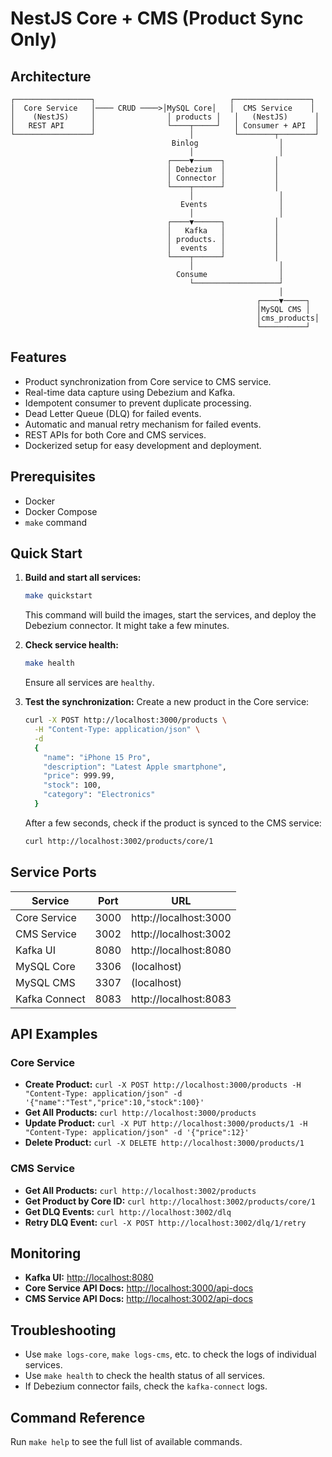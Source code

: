 # NestJS Core + CMS (Product Sync Only)

## Architecture

```ascii
┌─────────────────┐                              ┌─────────────────┐
│  Core Service   │──── CRUD ────>│MySQL Core│   │  CMS Service    │
│    (NestJS)     │                │ products │   │   (NestJS)      │
│   REST API      │                └────┬─────┘   │ Consumer + API  │
└─────────────────┘                     │         └────────┬────────┘
                                    Binlog                  │
                                        │                   │
                                   ┌────▼──────┐           │
                                   │ Debezium  │           │
                                   │ Connector │           │
                                   └────┬──────┘           │
                                        │                   │
                                      Events                │
                                        │                   │
                                   ┌────▼──────┐           │
                                   │   Kafka   │           │
                                   │ products. │           │
                                   │  events   │           │
                                   └────┬──────┘           │
                                        │                   │
                                     Consume                │
                                        └───────────────────┘
                                                            │
                                                       ┌────▼─────┐
                                                       │MySQL CMS │
                                                       │cms_products│
                                                       └──────────┘
```

## Features

- Product synchronization from Core service to CMS service.
- Real-time data capture using Debezium and Kafka.
- Idempotent consumer to prevent duplicate processing.
- Dead Letter Queue (DLQ) for failed events.
- Automatic and manual retry mechanism for failed events.
- REST APIs for both Core and CMS services.
- Dockerized setup for easy development and deployment.

## Prerequisites

- Docker
- Docker Compose
- `make` command

## Quick Start

1.  **Build and start all services:**
    ```bash
    make quickstart
    ```
    This command will build the images, start the services, and deploy the Debezium connector. It might take a few minutes.

2.  **Check service health:**
    ```bash
    make health
    ```
    Ensure all services are `healthy`.

3.  **Test the synchronization:**
    Create a new product in the Core service:
    ```bash
    curl -X POST http://localhost:3000/products \
      -H "Content-Type: application/json" \
      -d 
      {
        "name": "iPhone 15 Pro",
        "description": "Latest Apple smartphone",
        "price": 999.99,
        "stock": 100,
        "category": "Electronics"
      }
    ```
    After a few seconds, check if the product is synced to the CMS service:
    ```bash
    curl http://localhost:3002/products/core/1
    ```

## Service Ports

| Service         | Port   | URL                               |
| --------------- | ------ | --------------------------------- |
| Core Service    | 3000   | http://localhost:3000             |
| CMS Service     | 3002   | http://localhost:3002             |
| Kafka UI        | 8080   | http://localhost:8080             |
| MySQL Core      | 3306   | (localhost)                       |
| MySQL CMS       | 3307   | (localhost)                       |
| Kafka Connect   | 8083   | http://localhost:8083             |

## API Examples

### Core Service

-   **Create Product:** `curl -X POST http://localhost:3000/products -H "Content-Type: application/json" -d '{"name":"Test","price":10,"stock":100}'`
-   **Get All Products:** `curl http://localhost:3000/products`
-   **Update Product:** `curl -X PUT http://localhost:3000/products/1 -H "Content-Type: application/json" -d '{"price":12}'`
-   **Delete Product:** `curl -X DELETE http://localhost:3000/products/1`

### CMS Service

-   **Get All Products:** `curl http://localhost:3002/products`
-   **Get Product by Core ID:** `curl http://localhost:3002/products/core/1`
-   **Get DLQ Events:** `curl http://localhost:3002/dlq`
-   **Retry DLQ Event:** `curl -X POST http://localhost:3002/dlq/1/retry`

## Monitoring

-   **Kafka UI:** [http://localhost:8080](http://localhost:8080)
-   **Core Service API Docs:** [http://localhost:3000/api-docs](http://localhost:3000/api-docs)
-   **CMS Service API Docs:** [http://localhost:3002/api-docs](http://localhost:3002/api-docs)

## Troubleshooting

-   Use `make logs-core`, `make logs-cms`, etc. to check the logs of individual services.
-   Use `make health` to check the health status of all services.
-   If Debezium connector fails, check the `kafka-connect` logs.

## Command Reference

Run `make help` to see the full list of available commands.

```